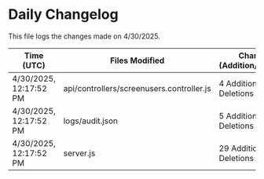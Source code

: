 # Daily Changelog

This file logs the changes made on 4/30/2025.

| Time (UTC)             | Files Modified                    | Changes (Addition/Deletion) |
|------------------------|-----------------------------------|-----------------------------|
| 4/30/2025, 12:17:52 PM | api/controllers/screenusers.controller.js | 4 Additions & 4 Deletions |
| 4/30/2025, 12:17:52 PM | logs/audit.json | 5 Additions & 5 Deletions |
| 4/30/2025, 12:17:52 PM | server.js | 29 Additions & 28 Deletions |
